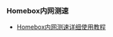 ### Homebox内网测速

* [Homebox内网测速详细使用教程](https://doc.linkease.com/zh/guide/easepi/advanced.html#内网测速)

